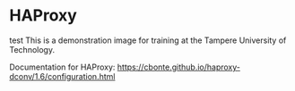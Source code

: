 # HAProxy

test
This is a demonstration image for training at the Tampere University of Technology.

Documentation for HAProxy: https://cbonte.github.io/haproxy-dconv/1.6/configuration.html
